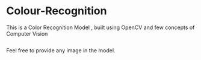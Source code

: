 # Colour-Recognition

This is a Color Recognition Model , built using OpenCV and few concepts of Computer Vision 

<img src="https://i2.wp.com/thecleverprogrammer.com/wp-content/uploads/2020/09/un-52-edited.png?w=1050&ssl=1" alt=""/>

Feel free to provide any image in the model.
